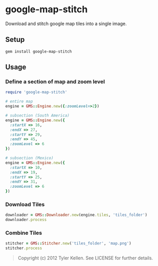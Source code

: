 # google-map-stitch

Download and stitch google map tiles into a single image.

## Setup

```console
gem install google-map-stitch
```

## Usage

### Define a section of map and zoom level
```ruby
require 'google-map-stitch'

# entire map
engine = GMS::Engine.new({:zoomLevel=>2})

# subsection (South America)
engine = GMS::Engine.new({
  :startX => 16,
  :endX => 27,
  :startY => 29,
  :endY => 45,
  :zoomLevel => 6
})

# subsection (Mexico)
engine = GMS::Engine.new({
  :startX => 10,
  :endX => 19,
  :startY => 25,
  :endY => 31,
  :zoomLevel => 6
})

```

### Download Tiles
```ruby
downloader = GMS::Downloader.new(engine.tiles, 'tiles_folder')
downloader.process
```

### Combine Tiles
```ruby
stitcher = GMS::Stitcher.new('tiles_folder', 'map.png')
stitcher.process
```

> Copyright (c) 2012 Tyler Kellen. See LICENSE for further details.

